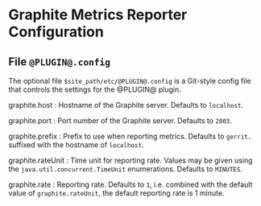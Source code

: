 Graphite Metrics Reporter Configuration
=======================================

File `@PLUGIN@.config`
-------------------------

The optional file `$site_path/etc/@PLUGIN@.config` is a Git-style
config file that controls the settings for the @PLUGIN@ plugin.

graphite.host
:	Hostname of the Graphite server. Defaults to `localhost`.

graphite.port
:	Port number of the Graphite server. Defaults to `2003`.

graphite.prefix
:	Prefix to use when reporting metrics. Defaults to `gerrit.`
	suffixed with the hostname of `localhost`.

graphite.rateUnit
:	Time unit for reporting rate. Values may be given using
	the `java.util.concurrent.TimeUnit` enumerations.
	Defaults to `MINUTES`.

graphite.rate
:	Reporting rate. Defaults to `1`, i.e. combined with the
	default value of `graphite.rateUnit`, the default reporting
	rate is 1 minute.
